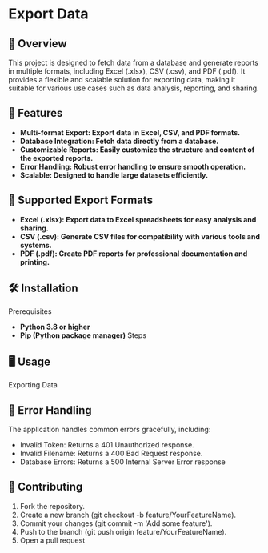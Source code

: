 # Export Data
 
## 📌 Overview
This project is designed to fetch data from a database and generate reports in multiple formats, including Excel (.xlsx), CSV (.csv), and PDF (.pdf). It provides a flexible and scalable solution for exporting data, making it suitable for various use cases such as data analysis, reporting, and sharing.

## 🚀 Features

- **Multi-format Export: Export data in Excel, CSV, and PDF formats.**
- **Database Integration: Fetch data directly from a database.**
- **Customizable Reports: Easily customize the structure and content of the exported reports.**
- **Error Handling: Robust error handling to ensure smooth operation.**
- **Scalable: Designed to handle large datasets efficiently.**

## 📂 Supported Export Formats
- **Excel (.xlsx): Export data to Excel spreadsheets for easy analysis and sharing.**
- **CSV (.csv): Generate CSV files for compatibility with various tools and systems.**
- **PDF (.pdf): Create PDF reports for professional documentation and printing.**

## 🛠️ Installation
Prerequisites
- **Python 3.8 or higher**
- **Pip (Python package manager)**
Steps

## 🖥️ Usage
Exporting Data

## 🛑 Error Handling
The application handles common errors gracefully, including:
- Invalid Token: Returns a 401 Unauthorized response.
- Invalid Filename: Returns a 400 Bad Request response.
- Database Errors: Returns a 500 Internal Server Error response

## 🤝 Contributing
1. Fork the repository.
2. Create a new branch (git checkout -b feature/YourFeatureName).
3. Commit your changes (git commit -m 'Add some feature').
4. Push to the branch (git push origin feature/YourFeatureName).
5. Open a pull request

